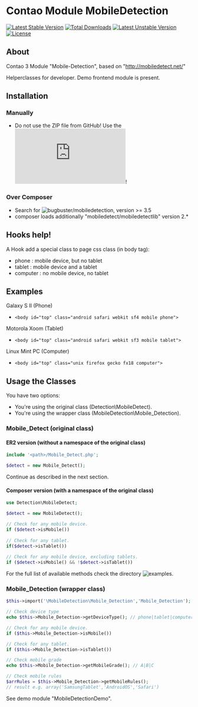 # Contao Module MobileDetection
[![Latest Stable Version](https://poser.pugx.org/bugbuster/mobiledetection/v/stable.svg)](https://packagist.org/packages/bugbuster/mobiledetection) [![Total Downloads](https://poser.pugx.org/bugbuster/mobiledetection/downloads.svg)](https://packagist.org/packages/bugbuster/mobiledetection) [![Latest Unstable Version](https://poser.pugx.org/bugbuster/mobiledetection/v/unstable.svg)](https://packagist.org/packages/bugbuster/mobiledetection) [![License](https://poser.pugx.org/bugbuster/mobiledetection/license.svg)](https://packagist.org/packages/bugbuster/mobiledetection)

## About
Contao 3 Module "Mobile-Detection", based on "http://mobiledetect.net/"

Helperclasses for developer. Demo frontend module is present.

## Installation
### Manually
* Do not use the ZIP file from GitHub! Use the ![ER2](https://contao.org/en/extension-list/view/mobiledetection.html)!

### Over Composer
* Search for ![bugbuster/mobiledetection](https://packagist.org/packages/bugbuster/mobiledetection), version >= 3.5
* composer loads additionally "mobiledetect/mobiledetectlib" version 2.*

## Hooks help!
A Hook add a special class to page css class (in body tag):

* phone : mobile device, but no tablet
* tablet : mobile device and a tablet
* computer : no mobile device, no tablet

## Examples
Galaxy S II (Phone)

* ```<body id="top" class="android safari webkit sf4 mobile phone">```

Motorola Xoom (Tablet)

* ```<body id="top" class="android safari webkit sf3 mobile tablet">```

Linux Mint PC (Computer)

* ```<body id="top" class="unix firefox gecko fx18 computer">```


## Usage the Classes
You have two options:

* You're using the original class (Detection\MobileDetect).
* You're using the wrapper class (MobileDetection\Mobile_Detection).

### Mobile_Detect (original class) 
#### ER2 version (without a namespace of the original class)
```php
include '<path>/Mobile_Detect.php';

$detect = new Mobile_Detect();
```
Continue as described in the next section.

#### Composer version (with a namespace of the original class)
```php
use Detection\MobileDetect;

$detect = new MobileDetect(); 

// Check for any mobile device.
if ($detect->isMobile())
 
// Check for any tablet.
if($detect->isTablet())
 
// Check for any mobile device, excluding tablets.
if ($detect->isMobile() && !$detect->isTablet())
```
For the full list of available methods check the directory ![examples](https://github.com/serbanghita/Mobile-Detect).

### Mobile_Detection (wrapper class)
```php
$this->import('\MobileDetection\Mobile_Detection','Mobile_Detection');

// Check device type
echo $this->Mobile_Detection->getDeviceType(); // phone|tablet|computer

// Check for any mobile device.
if ($this->Mobile_Detection->isMobile())

// Check for any tablet.
if ($this->Mobile_Detection->isTablet())

// Check mobile grade
echo $this->Mobile_Detection->getMobileGrade(); // A|B|C

// Check mobile rules
$arrRules = $this->Mobile_Detection->getMobileRules(); 
// result e.g. array('SamsungTablet','AndroidOS','Safari')
```
See demo module "MobileDetectionDemo".

